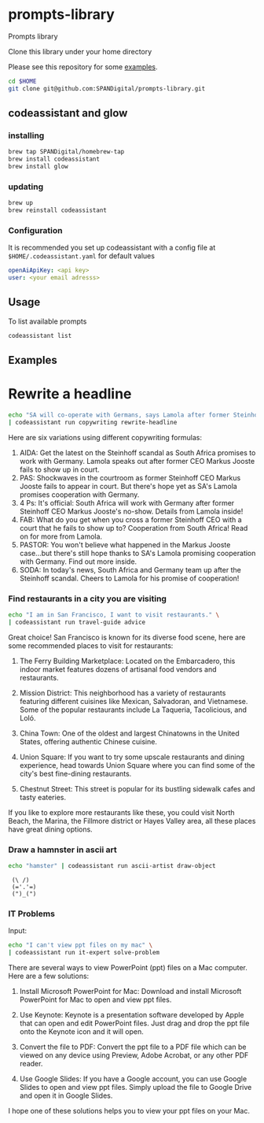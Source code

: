 # prompts-library
Prompts library

Clone this library under your home directory

Please see this repository for some [examples](https://github.com/f/awesome-chatgpt-prompts).

```bash
cd $HOME
git clone git@github.com:SPANDigital/prompts-library.git
```

## codeassistant and glow

### installing

```bash
brew tap SPANDigital/homebrew-tap
brew install codeassistant
brew install glow
```

### updating

```bash
brew up
brew reinstall codeassistant
```

### Configuration
It is recommended you set up codeassistant with a config file at `$HOME/.codeassistant.yaml` for default values

```yaml
openAiApiKey: <api key>
user: <your email adresss>
```

## Usage

To list available prompts

```bash
codeassistant list
```

## Examples

# Rewrite a headline

```bash
echo "SA will co-operate with Germans, says Lamola after former Steinhoff CEO Markus Jooste fails to appear in court" \
| codeassistant run copywriting rewrite-headline
```

Here are six variations using different copywriting formulas:

1. AIDA: Get the latest on the Steinhoff scandal as South Africa promises to work with Germany. Lamola speaks out after former CEO Markus Jooste fails to show up in court.
2. PAS: Shockwaves in the courtroom as former Steinhoff CEO Markus Jooste fails to appear in court. But there's hope yet as SA's Lamola promises cooperation with Germany.
3. 4 Ps: It's official: South Africa will work with Germany after former Steinhoff CEO Markus Jooste's no-show. Details from Lamola inside!
4. FAB: What do you get when you cross a former Steinhoff CEO with a court that he fails to show up to? Cooperation from South Africa! Read on for more from Lamola.
5. PASTOR: You won't believe what happened in the Markus Jooste case...but there's still hope thanks to SA's Lamola promising cooperation with Germany. Find out more inside.
6. SODA: In today's news, South Africa and Germany team up after the Steinhoff scandal. Cheers to Lamola for his promise of cooperation!

### Find restaurants in a city you are visiting

```bash
echo "I am in San Francisco, I want to visit restaurants." \
| codeassistant run travel-guide advice
```

Great choice! San Francisco is known for its diverse food scene, here are some recommended places to visit for restaurants:

1. The Ferry Building Marketplace: Located on the Embarcadero, this indoor market features dozens of artisanal food vendors and restaurants.

2. Mission District: This neighborhood has a variety of restaurants featuring different cuisines like Mexican, Salvadoran, and Vietnamese. Some of the popular restaurants include La Taqueria, Tacolicious, and Loló.

3. China Town: One of the oldest and largest Chinatowns in the United States, offering authentic Chinese cuisine.

4. Union Square: If you want to try some upscale restaurants and dining experience, head towards Union Square where you can find some of the city's best fine-dining restaurants.

5. Chestnut Street: This street is popular for its bustling sidewalk cafes and tasty eateries.

If you like to explore more restaurants like these, you could visit North Beach, the Marina, the Fillmore district or Hayes Valley area, all these places have great dining options.

### Draw a hamnster in ascii art

```bash
echo "hamster" | codeassistant run ascii-artist draw-object
```

```
 (\ /)
 (='.'=)
 (")_(")
```

### IT Problems

Input:
```bash
echo "I can't view ppt files on my mac" \
| codeassistant run it-expert solve-problem
```

There are several ways to view PowerPoint (ppt) files on a Mac computer. Here are a few solutions:

1. Install Microsoft PowerPoint for Mac: Download and install Microsoft PowerPoint for Mac to open and view ppt files.

2. Use Keynote: Keynote is a presentation software developed by Apple that can open and edit PowerPoint files. Just drag and drop the ppt file onto the Keynote icon and it will open.

3. Convert the file to PDF: Convert the ppt file to a PDF file which can be viewed on any device using Preview, Adobe Acrobat, or any other PDF reader.

4. Use Google Slides: If you have a Google account, you can use Google Slides to open and view ppt files. Simply upload the file to Google Drive and open it in Google Slides.

I hope one of these solutions helps you to view your ppt files on your Mac.

